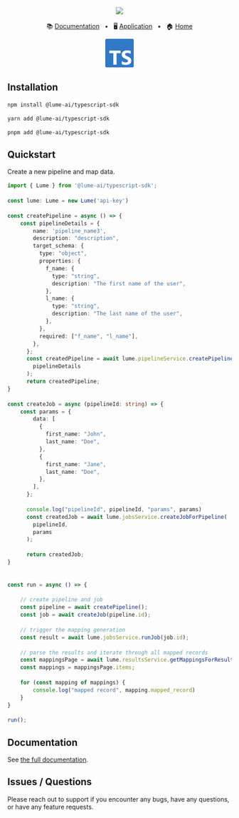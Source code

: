 <p align="center">
  <img src="https://app.lume.ai/assets/logo-256.png" width="300px">
</p>
<p align="center">
  📚
  <a href="https://docs.lume.ai/">Documentation</a>
  &nbsp;
  •
  &nbsp;
  🖥️
  <a href="https://app.lume.ai/">Application</a>
  &nbsp;
  •
  &nbsp;
  🏠
  <a href="https://www.lume.ai/">Home</a>
</p>
<p align="center">
  <img src="assets/ts-logo-128.png" width="64px">
</p>

## Installation

```bash
npm install @lume-ai/typescript-sdk
```

```bash
yarn add @lume-ai/typescript-sdk
```

```bash
pnpm add @lume-ai/typescript-sdk
```

## Quickstart

Create a new pipeline and map data.

```ts
import { Lume } from '@lume-ai/typescript-sdk';

const lume: Lume = new Lume('api-key')

const createPipeline = async () => {
    const pipelineDetails = {
        name: 'pipeline_name3',
        description: "description",
        target_schema: {
          type: "object",
          properties: {
            f_name: {
              type: "string",
              description: "The first name of the user",
            },
            l_name: {
              type: "string",
              description: "The last name of the user",
            },
          },
          required: ["f_name", "l_name"],
        },
      };
      const createdPipeline = await lume.pipelineService.createPipeline(
        pipelineDetails
      );
      return createdPipeline;
}

const createJob = async (pipelineId: string) => {
    const params = {
        data: [
          {
            first_name: "John",
            last_name: "Doe",
          },
          {
            first_name: "Jane",
            last_name: "Doe",
          },
        ],
      };

      console.log("pipelineId", pipelineId, "params", params)
      const createdJob = await lume.jobsService.createJobForPipeline(
        pipelineId,
        params
      );

      return createdJob;
}


const run = async () => {
    
    // create pipeline and job
    const pipeline = await createPipeline();
    const job = await createJob(pipeline.id);

    // trigger the mapping generation
    const result = await lume.jobsService.runJob(job.id);

    // parse the results and iterate through all mapped records
    const mappingsPage = await lume.resultsService.getMappingsForResult(result.id); 
    const mappings = mappingsPage.items;

    for (const mapping of mappings) {
        console.log("mapped record", mapping.mapped_record)
    }
}

run();
```

## Documentation

See [the full documentation](https://docs.lume.ai/pages/libraries/typescript/introduction).

## Issues / Questions

Please reach out to support if you encounter any bugs, have any questions, or have any feature requests.
